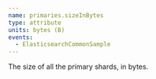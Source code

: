 ```yaml
---
name: primaries.sizeInBytes
type: attribute
units: bytes (B)
events:
  - ElasticsearchCommonSample
---
```


The size of all the primary shards, in bytes.
